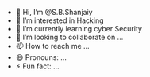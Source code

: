 - 👋 Hi, I’m @S.B.Shanjaiy
- 👀 I’m interested in Hacking 
- 🌱 I’m currently learning cyber Security
- 💞️ I’m looking to collaborate on ...
- 📫 How to reach me ...
- 😄 Pronouns: ...
- ⚡ Fun fact: ...

<!---
D-Evil-Gaming/D-Evil-Gaming is a ✨ special ✨ repository because its `README.md` (this file) appears on your GitHub profile.
You can click the Preview link to take a look at your changes.
--->
